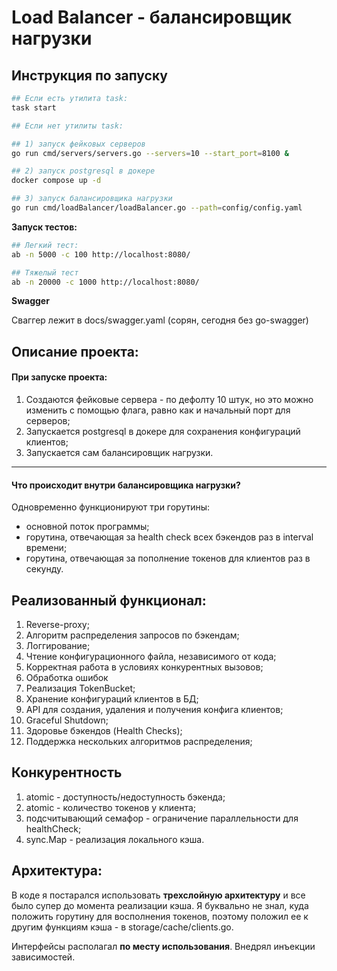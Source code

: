 # Load Balancer - балансировщик нагрузки 

## Инструкция по запуску

```bash
## Если есть утилита task:
task start
```

```bash
## Если нет утилиты task:

## 1) запуск фейковых серверов
go run cmd/servers/servers.go --servers=10 --start_port=8100 &

## 2) запуск postgresql в докере
docker compose up -d

## 3) запуск балансировщика нагрузки
go run cmd/loadBalancer/loadBalancer.go --path=config/config.yaml
```

**Запуск тестов:**

```bash
## Легкий тест:
ab -n 5000 -c 100 http://localhost:8080/

## Тяжелый тест
ab -n 20000 -c 1000 http://localhost:8080/
```

**Swagger**

Сваггер лежит в docs/swagger.yaml (сорян, сегодня без go-swagger)

## Описание проекта:

#### При запуске проекта:

1) Создаются фейковые сервера - по дефолту 10 штук, но это можно изменить с помощью флага, равно как и начальный порт для серверов;
2) Запускается postgresql в докере для сохранения конфигураций клиентов;
3) Запускается сам балансировщик нагрузки.

---

#### Что происходит внутри балансировщика нагрузки?

Одновременно функционируют три горутины:
-  основной поток программы;
- горутина, отвечающая за health check всех бэкендов раз в interval времени;
- горутина, отвечающая за пополнение токенов для клиентов раз в секунду.

## Реализованный функционал:

1) Reverse-proxy;
2) Алгоритм распределения запросов по бэкендам;
3) Логгирование;
4) Чтение конфигурационного файла, независимого от кода;
5) Корректная работа в условиях конкурентных вызовов;
6) Обработка ошибок
7) Реализация TokenBucket;
8) Хранение конфигураций клиентов в БД;
9) API для создания, удаления и получения конфига клиентов;
10) Graceful Shutdown;
11) Здоровье бэкендов (Health Checks);
12) Поддержка нескольких алгоритмов распределения;

## Конкурентность

1) atomic - доступность/недоступность бэкенда;
2) atomic - количество токенов у клиента;
3) подсчитывающий семафор - ограничение параллельности для healthCheck;
4) sync.Map - реализация локального кэша.

## Архитектура:

В коде я постарался использовать **трехслойную архитектуру** и все было супер до момента реализации кэша. Я буквально не знал, куда положить горутину для восполнения токенов, поэтому положил ее к другим функциям кэша - в storage/cache/clients.go. 

Интерфейсы располагал **по месту использования**. Внедрял инъекции зависимостей.